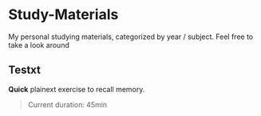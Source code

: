 # Study-Materials
My personal studying materials, categorized by year / subject. Feel free to take a look around 

## Testxt
__Quick__ plainext exercise to recall memory.
> Current duration: 45min